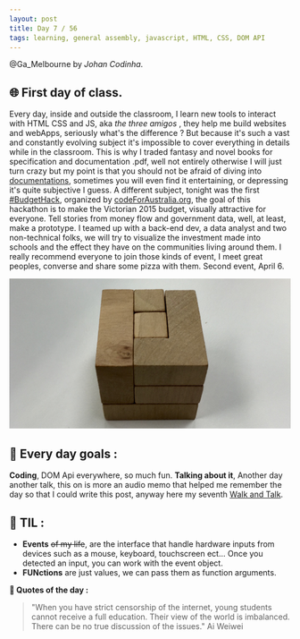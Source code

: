 ```yaml
---
layout: post
title: Day 7 / 56
tags: learning, general assembly, javascript, HTML, CSS, DOM API
---
```

@Ga_Melbourne by *Johan Codinha*.
  

## :globe_with_meridians: First day of class.
Every day, inside and outside the classroom, I learn new tools to interact with HTML CSS and JS, aka *the three amigos* , they help me build websites and webApps, seriously what's the difference ? But because it's such a vast and constantly evolving subject it's impossible to cover everything in details while in the classroom. This is why I traded fantasy and novel books for specification and documentation .pdf, well not entirely otherwise I will just turn crazy but my point is that you should not be afraid of diving into [documentations](https://www.w3.org/standards/webdesign), sometimes you will even find it entertaining, or depressing it's quite subjective I guess. 
A different subject, tonight was the first [#BudgetHack](http://www.codeforaustralia.org/events/budgethack), organized by [codeForAustralia.org](http://www.codeforaustralia.org), the goal of this hackathon is to make the Victorian 2015 budget, visually attractive for everyone. Tell stories from money flow and government data, well, at least, make a prototype. I teamed up with a back-end dev, a data analyst and two non-technical folks, we will try to visualize the investment made into schools and the effect they have on the communities living around them. I really recommend everyone to join those kinds of event, I meet great peoples, converse and share some pizza with them. Second event, April 6. 

![cubePuzzle](/images/cubePuzzle.jpg)  

## :dart: Every day goals :  

**Coding**, DOM Api everywhere, so much fun.
**Talking about it**, Another day another talk, this on is more an audio memo that helped me remember the day so that I could write this post, anyway here my seventh [Walk and Talk](https://soundcloud.com/johan-c-819300950/walk-and-talk-day-7-58).

## :book: TIL :
- **Events** ~~of my life~~, are the interface that handle hardware inputs from devices such as a mouse, keyboard, touchscreen ect... Once you detected an input, you can work with the event object.  
- **FUNctions** are just values, we can pass them as function arguments.  

**:shell: Quotes of the day :**  

> "When you have strict censorship of the internet, young students cannot receive a full education. Their view of the world is imbalanced. There can be no true discussion of the issues." Ai Weiwei

